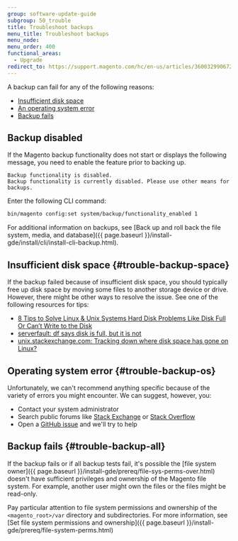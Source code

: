 ```yaml
---
group: software-update-guide
subgroup: 50_trouble
title: Troubleshoot backups
menu_title: Troubleshoot backups
menu_node:
menu_order: 400
functional_areas:
  - Upgrade
redirect_to: https://support.magento.com/hc/en-us/articles/360032990672
---
```


A backup can fail for any of the following reasons:

*  [Insufficient disk space](#trouble-backup-space)
*  [An operating system error](#trouble-backup-os)
*  [Backup fails](#trouble-backup-all)

## Backup disabled

If the Magento backup functionality does not start or displays the following message, you need to enable the feature prior to backing up.

```terminal
Backup functionality is disabled.
Backup functionality is currently disabled. Please use other means for backups.
```

Enter the following CLI command:

```bash
bin/magento config:set system/backup/functionality_enabled 1
```

For additional information on backups, see [Back up and roll back the file system, media, and database]({{ page.baseurl }}/install-gde/install/cli/install-cli-backup.html).

## Insufficient disk space {#trouble-backup-space}

If the backup failed because of insufficient disk space, you should typically free up disk space by moving some files to another storage device or drive. However, there might be other ways to resolve the issue. See one of the following resources for tips:

*  [8 Tips to Solve Linux & Unix Systems Hard Disk Problems Like Disk Full Or Can’t Write to the Disk](https://www.cyberciti.biz/datacenter/linux-unix-bsd-osx-cannot-write-to-hard-disk)
*  [serverfault: df says disk is full, but it is not](http://serverfault.com/questions/315181/df-says-disk-is-full-but-it-is-not)
*  [unix.stackexchange.com: Tracking down where disk space has gone on Linux?](https://unix.stackexchange.com/questions/125429/tracking-down-where-disk-space-has-gone-on-linux)

## Operating system error {#trouble-backup-os}

Unfortunately, we can't recommend anything specific because of the variety of errors you might encounter. We can suggest, however, you:

*  Contact your system administrator
*  Search public forums like [Stack Exchange](https://unix.stackexchange.com) or [Stack Overflow](http://stackoverflow.com)
*  Open a [GitHub issue](https://github.com/magento/magento2/issues) and we'll try to help

## Backup fails {#trouble-backup-all}

If the backup fails or if all backup tests fail, it's possible the [file system owner]({{ page.baseurl }}/install-gde/prereq/file-sys-perms-over.html) doesn't have sufficient privileges and ownership of the Magento file system. For example, another user might own the files or the files might be read-only.

Pay particular attention to file system permissions and ownership of the `<magento_root>/var` directory and subdirectories. For more information, see [Set file system permissions and ownership]({{ page.baseurl }}/install-gde/prereq/file-system-perms.html)
